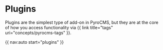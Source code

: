# Plugins

Plugins are the simplest type of add-on in PyroCMS, but they are at the core of how you access functionality via {{ link title="tags" uri="concepts/pyrocms-tags" }}.

{{ nav:auto start="plugins" }}